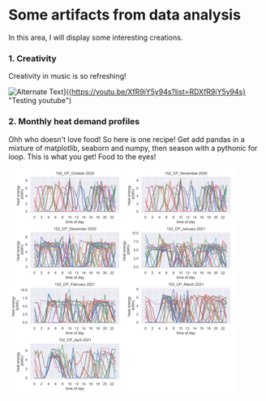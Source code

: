 # Some artifacts from data analysis
In this area, I will display some interesting creations.

### 1. Creativity
Creativity in music is so refreshing!

![Alternate Text]({image-url})]({https://youtu.be/XfR9iY5y94s?list=RDXfR9iY5y94s} "Testing youtube")

### 2. Monthly heat demand profiles
Ohh who doesn't love food! So here is one recipe! Get add pandas in a mixture of matplotlib, seaborn and numpy, then season with a pythonic for loop. This is what you get! Food to the eyes!

![](images/heat_consumption_profiles.png)


